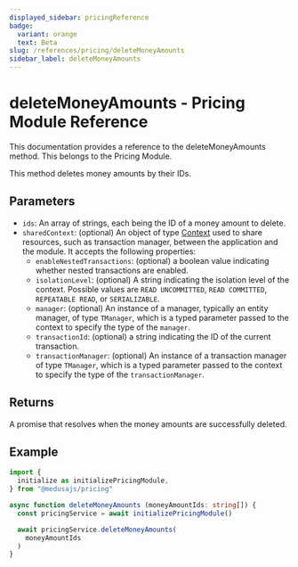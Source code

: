 ```yaml
---
displayed_sidebar: pricingReference
badge:
  variant: orange
  text: Beta
slug: /references/pricing/deleteMoneyAmounts
sidebar_label: deleteMoneyAmounts
---
```


# deleteMoneyAmounts - Pricing Module Reference

This documentation provides a reference to the deleteMoneyAmounts method. This belongs to the Pricing Module.

This method deletes money amounts by their IDs.

## Parameters

- `ids`: An array of strings, each being the ID of a money amount to delete.
- `sharedContext`: (optional) An object of type [Context](../../interfaces/Context.md) used to share resources, such as transaction manager, between the application and the module. It accepts the following properties:
	- `enableNestedTransactions`: (optional) a boolean value indicating whether nested transactions are enabled.
	- `isolationLevel`: (optional) A string indicating the isolation level of the context. Possible values are `READ UNCOMMITTED`, `READ COMMITTED`, `REPEATABLE READ`, or `SERIALIZABLE`.
	- `manager`: (optional) An instance of a manager, typically an entity manager, of type `TManager`, which is a typed parameter passed to the context to specify the type of the `manager`.
	- `transactionId`: (optional) a string indicating the ID of the current transaction.
	- `transactionManager`: (optional) An instance of a transaction manager of type `TManager`, which is a typed parameter passed to the context to specify the type of the `transactionManager`.

## Returns

A promise that resolves when the money amounts are successfully deleted.

## Example

```ts
import { 
  initialize as initializePricingModule,
} from "@medusajs/pricing"

async function deleteMoneyAmounts (moneyAmountIds: string[]) {
  const pricingService = await initializePricingModule()

  await pricingService.deleteMoneyAmounts(
    moneyAmountIds
  )
}
```
